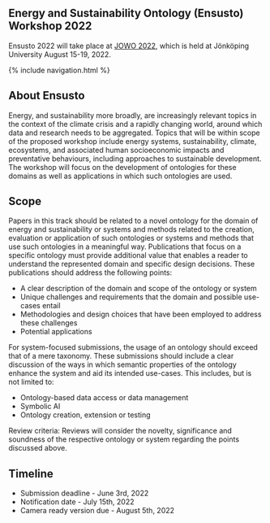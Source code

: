 
## Energy and Sustainability Ontology (Ensusto) Workshop 2022

Ensusto 2022 will take place at [JOWO 2022](https://www.iaoa.org/jowo/2022/index.html), which is held at Jönköping University August 15-19, 2022.

{% include navigation.html %}

## About Ensusto

Energy, and sustainability more broadly, are increasingly relevant topics in the context of the climate crisis and a rapidly changing world, 
around which data and research needs to be aggregated. Topics that will be within scope of the proposed workshop include energy systems, 
sustainability, climate, ecosystems, and associated human socioeconomic impacts and preventative behaviours, including approaches to 
sustainable development. The workshop will focus on the development of ontologies for these domains as well as applications in which 
such ontologies are used.

## Scope

Papers in this track should be related to a novel ontology for the domain of energy and sustainability or systems and methods related to the creation,
evaluation or application of such ontologies or systems and methods that use such ontologies in a meaningful way. Publications that focus on a specific ontology must provide additional value that enables a reader to
understand the represented domain and specific design decisions. These publications should address the following points:

* A clear description of the domain and scope of the ontology or system
* Unique challenges and requirements that the domain and possible use-cases entail
* Methodologies and design choices that have been employed to address these challenges
* Potential applications

For system-focused submissions, the usage of an ontology should exceed that of a mere taxonomy. These submissions should include a clear discussion
of the ways in which semantic properties of the ontology enhance the system and aid its intended use-cases. This includes, but is not limited to:

* Ontology-based data access or data management
* Symbolic AI
* Ontology creation, extension or testing

Review criteria: Reviews will consider the novelty, significance and soundness of the respective ontology or system regarding the points discussed above.


## Timeline

* Submission deadline - June 3rd, 2022
* Notification date - July 15th, 2022
* Camera ready version due - August 5th, 2022
